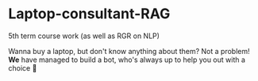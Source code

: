# Laptop-consultant-RAG
5th term course work (as well as RGR on NLP)

Wanna buy a laptop, but don't know anything about them? Not a problem!
**We** have managed to build a bot, who's always up to help you out with a choice 🤗
